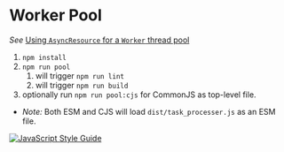 # Worker Pool

*See* [Using `AsyncResource` for a `Worker` thread pool](https://nodejs.org/api/async_context.html#using-asyncresource-for-a-worker-thread-pool) 

1. `npm install`
1. `npm run pool`
    1. will trigger `npm run lint`
    1. will trigger `npm run build`
1. optionally run `npm run pool:cjs` for CommonJS as top-level file.
- *Note:* Both ESM and CJS will load `dist/task_processer.js` as an ESM file.

[![JavaScript Style Guide](https://cdn.rawgit.com/standard/standard/master/badge.svg)](https://github.com/standard/standard)
